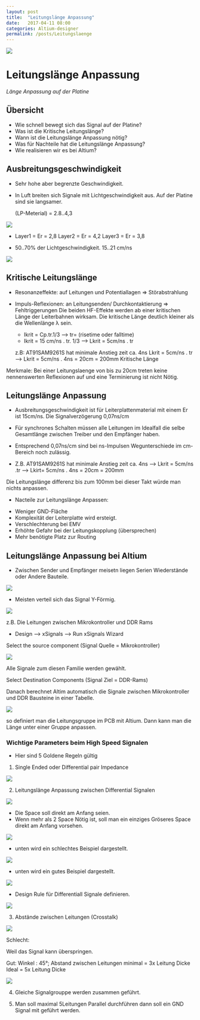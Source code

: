 ```yaml
---
layout: post
title:  "Leitungslänge Anpassung"
date:   2017-04-11 08:00
categories: Altium-designer
permalink: /posts/Leitungslaenge
---
```


![](https://hakandilek.github.io/layout-pcb.de/static/img/2017-04-10/0.Laenge_uebersicht.png) 

# Leitungslänge Anpassung 
*Länge Anpassung auf der Platine* 

## Übersicht
* Wie schnell bewegt sich das Signal auf der Platine? 
* Was ist die Kritische Leitungslänge? 
* Wann ist die Leitungslänge Anpassung nötig? 
* Was für Nachteile hat die Leitungslänge Anpassung? 
* Wie realisieren wir es bei Altium? 

## Ausbreitungsgeschwindigkeit
* Sehr hohe aber begrenzte Geschwindigkeit.
* In Luft breiten sich Signale mit Lichtgeschwindigkeit aus. Auf der Platine sind sie langsamer. 

  (LP-Meterial) = 2.8..4,3

![](https://hakandilek.github.io/layout-pcb.de/static/img/2017-04-10/1.Er_Lagen.png) 

* Layer1 = Er = 2,8
  Layer2 = Er = 4,2
  Layer3 = Er = 3,8

* 50..70% der Lichtgeschwindigkeit. 15..21 cm/ns

![](https://hakandilek.github.io/layout-pcb.de/static/img/2017-04-10/2.Er_Lagen.png) 


## Kritische Leitungslänge
* Resonanzeffekte: auf Leitungen und Potentiallagen ⇒ Störabstrahlung  
* Impuls-Reflexionen: an Leitungsenden/ Durchkontaktierung ⇒ Fehltriggerungen
  Die beiden HF-Effekte werden ab einer kritischen Länge der Leiterbahnen wirksam.
  Die kritische Länge deutlich kleiner als die Wellenlänge λ sein. 

  * Ikrit = Cp.tr.1/3 --> tr= (risetime oder falltime)
  * Ikrit = 15 cm/ns . tr. 1/3 --> Lkrit = 5cm/ns . tr

  z.B: AT91SAM9261S hat minimale Anstieg zeit ca. 4ns
  Lkrit = 5cm/ns . tr --> Lkrit = 5cm/ns . 4ns = 20cm = 200mm Kritische Länge

 Merkmale: Bei einer Leitungslaenge von bis zu 20cm treten keine nennenswerten Reflexionen auf und eine Terminierung ist nicht Nötig.

## Leitungslänge Anpassung
* Ausbreitungsgeschwindigkeit ist für Leiterplattenmaterial mit einem Er ist 15cm/ns. Die Signalverzögerung   0,07ns/cm

* Für synchrones Schalten müssen alle Leitungen im Idealfall die selbe Gesamtlänge zwischen Treiber und den Empfänger haben.

* Entsprechend   0,07ns/cm sind bei ns-Impulsen Wegunterschiede im cm-Bereich noch zulässig.

* Z.B. AT91SAM9261S hat minimale Anstieg zeit ca. 4ns
 --> Lkrit = 5cm/ns .tr --> Lkirt= 5cm/ns . 4ns = 20cm = 200mm
 
 Die Leitungslänge differenz bis zum 100mm bei dieser Takt würde man nichts anpassen.

* Nacteile zur Leitungslänge Anpassen:
- Weniger GND-Fläche
- Komplexität der Leiterplatte wird ersteigt.
- Verschlechterung bei EMV
- Erhöhte Gefahr bei der Leitungskopplung (übersprechen)
- Mehr benötigte Platz zur Routing

## Leitungslänge Anpassung bei Altium

* Zwischen Sender und Empfänger meisetn liegen Serien Wiederstände oder Andere Bauteile.

![](https://hakandilek.github.io/layout-pcb.de/static/img/2017-04-10/3.xSignal.png) 

* Meisten verteil sich das Signal Y-Förmig.


![](https://hakandilek.github.io/layout-pcb.de/static/img/2017-04-10/4.YForm.png)


z.B. Die Leitungen zwischen Mikrokontroller und DDR Rams

* Design --> xSignals --> Run xSignals Wizard

Select the source component (Signal Quelle = Mikrokontroller)

![](https://hakandilek.github.io/layout-pcb.de/static/img/2017-04-10/5.DDR_Signal.png)

Alle Signale zum diesen Familie werden gewählt.

Select Destination Components (Signal Ziel = DDR-Rams)

Danach berechnet Altim automatisch die Signale zwischen Mikrokontroller und DDR Bausteine in einer Tabelle. 

![](https://hakandilek.github.io/layout-pcb.de/static/img/2017-04-10/6.xSignal_routes.png)

so definiert man die Leitungsgruppe im PCB mit Altium. Dann kann man die Länge unter einer Gruppe anpassen.

### Wichtige Parameters beim High Speed Signalen
* Hier sind 5 Goldene Regeln gültig


1. Single Ended oder Differential pair Impedance

![](https://hakandilek.github.io/layout-pcb.de/static/img/2017-04-10/7.Anpaasung_Altium.png)

2. Leitungslänge Anpassung zwischen Differential Signalen

![](https://hakandilek.github.io/layout-pcb.de/static/img/2017-04-10/8.Diff_Signal_Anpassung.png)



* Die Space soll direkt am Anfang seien.
* Wenn mehr als 2 Space Nötig ist, soll man ein einziges Gröseres Space direkt am Anfang vorsehen.

![](https://hakandilek.github.io/layout-pcb.de/static/img/2017-04-10/9.Diff_Signal_3Space.png)


* unten wird ein schlechtes Beispiel dargestellt.

![](https://hakandilek.github.io/layout-pcb.de/static/img/2017-04-10/10.Diff_Sig_Bad.png)


* unten wird ein gutes Beispiel dargestellt.

![](https://hakandilek.github.io/layout-pcb.de/static/img/2017-04-10/11.Diff_Sig_good.png)

* Design Rule für Differentiall Signale definieren.

![](https://hakandilek.github.io/layout-pcb.de/static/img/2017-04-10/12.Diff_Sig_Rules.png)

3. Abstände zwischen Leitungen (Crosstalk)

![](https://hakandilek.github.io/layout-pcb.de/static/img/2017-04-10/13.crosstalk.png)

Schlecht: 

Weil das Signal kann überspringen.

Gut: 
Winkel : 45°; 
Abstand zwischen Leitungen minimal = 3x Leitung Dicke
Ideal = 5x Leitung Dicke

![](https://hakandilek.github.io/layout-pcb.de/static/img/2017-04-10/14.Ideal_Routing.png)

4. Gleiche Signalgrouppe werden zusammen geführt.

5. Man soll maximal 5Leitungen Parallel durchführen dann soll ein GND Signal mit geführt werden.











